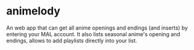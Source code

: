 # animelody
An web app that can get all anime openings and endings (and inserts) by entering your MAL account. It also lists seasonal anime's opening and endings, allows to add playlists directly into your list. 
